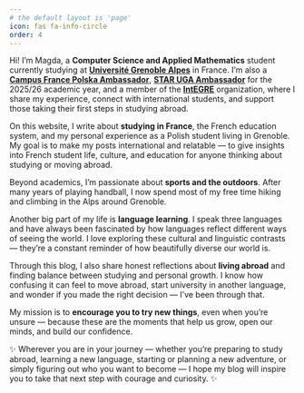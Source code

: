 ```yaml
---
# the default layout is 'page'
icon: fas fa-info-circle
order: 4
---
```


Hi! I’m Magda, a **Computer Science and Applied Mathematics** student currently studying at [**Université Grenoble Alpes**](https://www.univ-grenoble-alpes.fr/english/home-628540.kjsp) in France.
I’m also a [**Campus France Polska Ambassador**](https://www.pologne.campusfrance.org/pl), [**STAR UGA Ambassador**](https://international.univ-grenoble-alpes.fr/internationalisation/dispositifs-d-integration/etudiants-internationaux-a-l-uga-devenez-ambassadeur-star--1065970.kjsp) for the 2025/26 academic year, and a member of the [**IntEGRE**](https://www.instagram.com/association.integre/) organization, where I share my experience, connect with international students, and support those taking their first steps in studying abroad.

On this website, I write about **studying in France**, the French education system, and my personal experience as a Polish student living in Grenoble. My goal is to make my posts international and relatable — to give insights into French student life, culture, and education for anyone thinking about studying or moving abroad.

Beyond academics, I’m passionate about **sports and the outdoors**. After many years of playing handball, I now spend most of my free time hiking and climbing in the Alps around Grenoble.

Another big part of my life is **language learning**. I speak three languages and have always been fascinated by how languages reflect different ways of seeing the world. I love exploring these cultural and linguistic contrasts — they’re a constant reminder of how beautifully diverse our world is.

Through this blog, I also share honest reflections about **living abroad** and finding balance between studying and personal growth. I know how confusing it can feel to move abroad, start university in another language, and wonder if you made the right decision — I’ve been through that.

My mission is to **encourage you to try new things**, even when you’re unsure — because these are the moments that help us grow, open our minds, and build our confidence.

✨ Wherever you are in your journey — whether you’re preparing to study abroad, learning a new language, starting or planning a new adventure, or simply figuring out who you want to become — I hope my blog will inspire you to take that next step with courage and curiosity. ✨